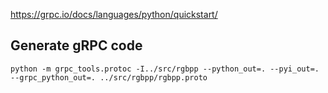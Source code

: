 https://grpc.io/docs/languages/python/quickstart/

## Generate gRPC code

```
python -m grpc_tools.protoc -I../src/rgbpp --python_out=. --pyi_out=. --grpc_python_out=. ../src/rgbpp/rgbpp.proto
```
